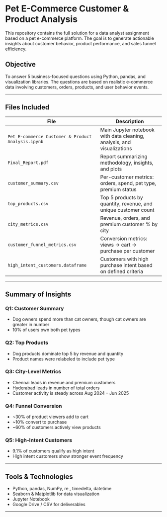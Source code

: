 #  Pet E-Commerce Customer & Product Analysis

This repository contains the full solution for a data analyst assignment based on a pet e-commerce platform. The goal is to generate actionable insights about customer behavior, product performance, and sales funnel efficiency.

## Objective

To answer 5 business-focused questions using Python, pandas, and visualization libraries. The questions are based on realistic e-commerce data involving customers, orders, products, and user behavior events.

---

## Files Included

| File | Description |
|------|-------------|
| `Pet E-commerce Customer & Product Analysis.ipynb` | Main Jupyter notebook with data cleaning, analysis, and visualizations |
| `Final_Report.pdf` | Report summarizing methodology, insights, and plots |
| `customer_summary.csv` | Per-customer metrics: orders, spend, pet type, premium status |
| `top_products.csv` | Top 5 products by quantity, revenue, and unique customer count |
| `city_metrics.csv` | Revenue, orders, and premium customer % by city |
| `customer_funnel_metrics.csv` | Conversion metrics: views → cart → purchase per customer |
| `high_intent_customers.dataframe` | Customers with high purchase intent based on defined criteria |

---

## Summary of Insights

### Q1: Customer Summary  
- Dog owners spend more than cat owners, though cat owners are greater in number  
- 10% of users own both pet types

###  Q2: Top Products  
- Dog products dominate top 5 by revenue and quantity  
- Product names were relabeled to include pet type

###  Q3: City-Level Metrics  
- Chennai leads in revenue and premium customers  
- Hyderabad leads in number of total orders  
- Customer activity is steady across Aug 2024 – Jun 2025

###  Q4: Funnel Conversion  
- ~30% of product viewers add to cart  
- ~10% convert to purchase  
- ~60% of customers actively view products

###  Q5: High-Intent Customers  
- 9.1% of customers qualify as high intent  
- High intent customers show stronger event frequency

---

##  Tools & Technologies

- Python, pandas, NumPy, re , timedelta, datetime
- Seaborn & Matplotlib for data visualization
- Jupyter Notebook
- Google Drive / CSV for deliverables

---
